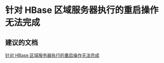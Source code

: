 <properties
    pageTitle="Restart operation on HBase Region Server fails to complete"
    description="针对 HBase 区域服务器执行的重启操作无法完成"
    service="microsoft.hdinsight"
    resource="clusters"
    authors="bharathsreenivas"
    displayOrder="13"
    selfHelpType="resource"
    supportTopicIds="32511184"
    resourceTags=""
    productPesIds="15078"
    cloudEnvironments="public"
/>


# 针对 HBase 区域服务器执行的重启操作无法完成
<a id="restart-operation-on-hbase-region-server-fails-to-complete" class="xliff"></a>

## **建议的文档**
<a id="recommended-documents" class="xliff"></a>
[针对 HBase 区域服务器执行的重启操作无法完成](https://hdinsight.github.io/hbase/hbase-regionserver-restart-failed.html)<br>

